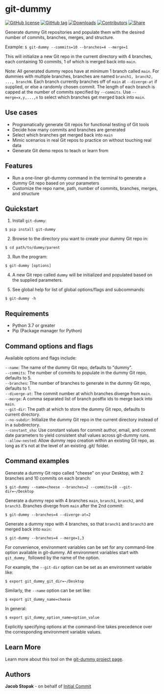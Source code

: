 # git-dummy
[![GitHub license](https://img.shields.io/github/license/initialcommit-com/git-dummy)](https://github.com/initialcommit-com/git-dummy/blob/main/LICENSE)
[![GitHub tag](https://img.shields.io/github/v/release/initialcommit-com/git-dummy)](https://img.shields.io/github/v/release/initialcommit-com/git-dummy)
[![Downloads](https://static.pepy.tech/badge/git-dummy)](https://pepy.tech/project/git-dummy)
[![Contributors](https://img.shields.io/github/contributors/initialcommit-com/git-dummy)](https://github.com/initialcommit-com/git-dummy/graphs/contributors)
[![Share](https://img.shields.io/twitter/url?label=Share&url=https%3A%2F%2Ftwitter.com%2Finitcommit)](https://twitter.com/intent/tweet?text=Check%20out%20git%2Ddummy%20%2D%20a%20tool%20to%20generate%20dummy%20Git%20repos%20populated%20with%20the%20desired%20number%20of%20commits,%20branches,%20and%20structure,%20by%20%40initcommit!%20https%3A%2F%2Fgithub%2Ecom%2Finitialcommit%2Dcom%2Fgit%2Ddummy)

Generate dummy Git repositories and populate them with the desired number of commits, branches, merges, and structure.

Example: `$ git-dummy --commits=10 --branches=4 --merge=1`

This will initialize a new Git repo in the current directory with 4 branches, each containing 10 commits, 1 of which is merged back into `main`.

Note: All generated dummy repos have at minimum 1 branch called `main`. For dummies with multiple branches, branches are named `branch1, branch2, ..., branchN`. Each branch currently branches off of `main` at `--diverge-at` if supplied, or else a randomly chosen commit. The length of each branch is capped at the number of commits specified by `--commits`. Use `--merge=x,y,...,n` to select which branches get merged back into `main`. 

## Use cases
- Programatically generate Git repos for functional testing of Git tools
- Decide how many commits and branches are generated
- Select which branches get merged back into `main`
- Mimic scenarios in real Git repos to practice on without touching real data
- Generate Git demo repos to teach or learn from

## Features
- Run a one-liner git-dummy command in the terminal to generate a dummy Git repo based on your parameters
- Customize the repo name, path, number of commits, branches, merges, and structure

## Quickstart

1) Install `git-dummy`:

```console
$ pip install git-dummy
```

2) Browse to the directory you want to create your dummy Git repo in:

```console
$ cd path/to/dummy/parent
```

3) Run the program:

```console
$ git-dummy [options]
```

4) A new Git repo called `dummy` will be initialized and populated based on the supplied parameters.

5) See global help for list of global options/flags and subcommands:

```console
$ git-dummy -h
```

## Requirements
* Python 3.7 or greater
* Pip (Package manager for Python)

## Command options and flags
Available options and flags include:

`--name`: The name of the dummy Git repo, defaults to "dummy".  
`--commits`: The number of commits to populate in the dummy Git repo, defaults to 5.  
`--branches`: The number of branches to generate in the dummy Git repo, defaults to 1.  
`--diverge-at`: The commit number at which branches diverge from `main`.  
`--merge`: A comma separated list of branch postfix ids to merge back into `main`.  
`--git-dir`: The path at which to store the dummy Git repo, defaults to current directory.  
`--no-subdir`: Initialize the dummy Git repo in the current directory instead of in a subdirectory.  
`--constant_sha`: Use constant values for commit author, email, and commit date parameters to yield consistent sha1 values across git-dummy runs.  
`--allow-nested`: Allow dummy repo creation within an existing Git repo, as long as it's not at the level of an existing .git/ folder.

## Command examples
Generate a dummy Git repo called "cheese" on your Desktop, with 2 branches and 10 commits on each branch:

```console
$ git-dummy --name=cheese --branches=2 --commits=10 --git-dir=~/Desktop
```

Generate a dummy repo with 4 branches `main`, `branch1`, `branch2`, and `branch3`. Branches diverge from `main` after the 2nd commit:

```console
$ git-dummy --branches=4 --diverge-at=2
```

Generate a dummy repo with 4 branches, so that `branch1` and `branch3` are merged back into `main`:

```console
$ git-dummy --branches=4 --merge=1,3
```

For convenience, environment variables can be set for any command-line option available in git-dummy. All environment variables start with `git_dummy_` followed by the name of the option.

For example, the `--git-dir` option can be set as an environment variable like:

```console
$ export git_dummy_git_dir=~/Desktop
```

Similarly, the `--name` option can be set like:

```console
$ export git_dummy_name=cheese
```

In general:

```console
$ export git_dummy_option_name=option_value
```

Explicitly specifying options at the command-line takes precedence over the corresponding environment variable values.

## Learn More
Learn more about this tool on the [git-dummy project page](https://initialcommit.com/tools/git-dummy).

## Authors
**Jacob Stopak** - on behalf of [Initial Commit](https://initialcommit.com)
